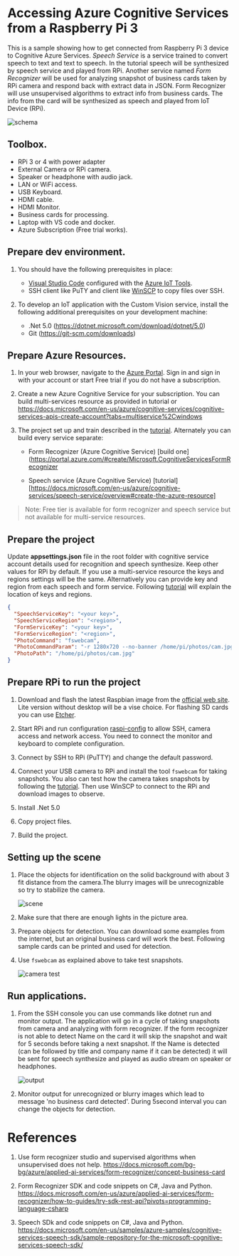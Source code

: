# Accessing Azure Cognitive Services from a Raspberry Pi 3

This is a sample showing how to get connected from Raspberry Pi 3 device to Cognitive Azure Services. *Speech Service* is a service trained to convert speech to text and text to speech. In the tutorial speech will be synthesized by speech service and played from RPi. Another service named *Form Recognizer* will be used for analyzing snapshot of business cards taken by RPi camera and respond back with extract data in JSON. Form Recognizer will use unsupervised algorithms to extract info from business cards. The info from the card will be synthesized as speech and played from IoT Device (RPi).

![schema](/img/iot.png)

## Toolbox.

- RPi 3 or 4 with power adapter
- External Camera or RPi camera.
- Speaker or headphone with audio jack.
- LAN or WiFi access.
- USB Keyboard.
- HDMI cable.
- HDMI Monitor. 
- Business cards for processing.
- Laptop with VS code and docker.
- Azure Subscription (Free trial works). 

## Prepare dev environment.

1. You should have the following prerequisites in place:

    - [Visual Studio Code](https://code.visualstudio.com/) configured with the [Azure IoT Tools](https://marketplace.visualstudio.com/items?itemName=vsciot-vscode.azure-iot-tools).
    - SSH client like PuTY and client like [WinSCP](https://winscp.net/eng/download.php) to copy files over SSH.
 

1. To develop an IoT application with the Custom Vision service, install the following additional prerequisites on your development machine:

    - .Net 5.0 (https://dotnet.microsoft.com/download/dotnet/5.0)
    - Git (https://git-scm.com/downloads)
    

## Prepare Azure Resources. 

1. In your web browser, navigate to the [Azure Portal](http://portal.azire.com). Sign in and sign in with your account or start Free trial if you do not have a subscription.

1. Create a new Azure Cognitive Service for your subscription. You can build multi-services resource as provided in tutorial or https://docs.microsoft.com/en-us/azure/cognitive-services/cognitive-services-apis-create-account?tabs=multiservice%2Cwindows 

1. The project set up and train described in the [tutorial](https://docs.microsoft.com/en-us/azure/cognitive-services/custom-vision-service/get-started-build-detector). Alternately you can build every service separate:

    - Form Recognizer (Azure Cognitive Service) [build one](https://portal.azure.com/#create/Microsoft.CognitiveServicesFormRecognizer
    
    - Speech service (Azure Cognitive Service) [tutorial][https://docs.microsoft.com/en-us/azure/cognitive-services/speech-service/overview#create-the-azure-resource]

>Note: Free tier is available for form recognizer and speech service but not available for multi-service  resources.

## Prepare the project

Update **appsettings.json** file in the root folder with cognitive service account details used for recognition and speech synthesize. Keep other values for RPi by default.
If you use a multi-service resource the keys and regions settings will be the same. Alternatively you can provide key and region from each speech and form service. Following [tutorial](https://docs.microsoft.com/en-us/azure/cognitive-services/cognitive-services-apis-create-account?tabs=multiservice%2Cwindows#get-the-keys-for-your-resource) will explain the location of keys and regions.


```JSON
{
  "SpeechServiceKey": "<your key>",
  "SpeechServiceRegion": "<region>",
  "FormServiceKey": "<your key>",
  "FormServiceRegion": "<region>",
  "PhotoCommand": "fswebcam",
  "PhotoCommandParam": "-r 1280x720 --no-banner /home/pi/photos/cam.jpg",
  "PhotoPath": "/home/pi/photos/cam.jpg"
}
```


## Prepare RPi to run the project

1. Download and flash the latest Raspbian image from the [official web site](https://www.raspberrypi.org/software/operating-systems/). Lite version without desktop will be a vise choice. For flashing SD cards you can use [Etcher](https://www.balena.io/etcher/).

1. Start RPi and run configuration [raspi-config](https://www.raspberrypi.org/documentation/computers/configuration.html) to allow SSH, camera access and network access. You need to connect the monitor and keyboard to complete configuration.

1. Connect by SSH to RPi (PuTTY) and change the default password.

1. Connect your USB camera to RPi and install the tool `fswebcam` for taking snapshots. You also can test how the camera takes snapshots by following the [tutorial](https://tutorials-raspberrypi.com/raspberry-pi-security-camera-with-webcam/). Then use WinSCP to connect to the RPi and download images to observe.



1. Install .Net 5.0 

1. Copy project files.

1. Build the project.

## Setting up the scene

1. Place the objects for identification on the solid background with about 3 fit distance from the camera.The blurry images will be unrecognizable so try to stabilize the camera.

    ![scene](/img/setup.png)

1. Make sure that there are enough lights in the picture area. 

1. Prepare objects for detection. You can download some examples from the internet, but an original business card will work the best. Following sample cards can be printed and used for detection.

1. Use `fswebcam` as explained above to take test snapshots.

    ![camera test](/img/camtest.png)

## Run applications.

1. From the SSH console you can use commands like dotnet run and monitor output. The application will go in a cycle of taking snapshots from camera and analyzing with form recognizer. If the form recognizer is not able to detect Name on the card it will skip the snapshot and wait for 5 seconds before taking a next snapshot. If the Name is detected (can be followed by title and company name if it can be detected) it will be sent for speech synthesize and played as audio stream on speaker or headphones.

    ![output](/img/result.png)

1. Monitor output for unrecognized or blurry images which lead to message 'no business card detected'. During 5second interval you can change the objects for detection.


# References

1. Use form recognizer studio and supervised algorithms when unsupervised does not help. https://docs.microsoft.com/bg-bg/azure/applied-ai-services/form-recognizer/concept-business-card

2. Form Recognizer SDK and code snippets on C#, Java and Python. https://docs.microsoft.com/en-us/azure/applied-ai-services/form-recognizer/how-to-guides/try-sdk-rest-api?pivots=programming-language-csharp

3. Speech SDk and code snippets on C#, Java and Python. https://docs.microsoft.com/en-us/samples/azure-samples/cognitive-services-speech-sdk/sample-repository-for-the-microsoft-cognitive-services-speech-sdk/
